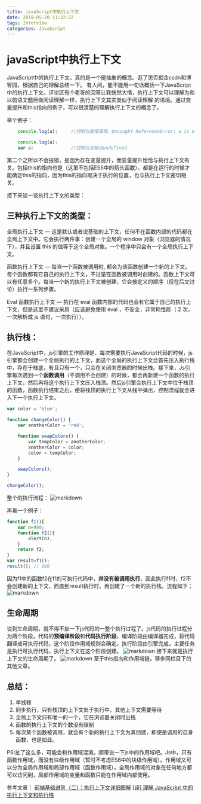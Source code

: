 ```yaml
---
title: javaScript中执行上下文
date: 2019-05-20 11:22:22
tags: Interview
categories: JavaScript
---
```


# javaScript中执行上下文

JavaScript中的执行上下文。真的是一个挺抽象的概念。逛了思否掘金csdn和博客园，根据自己的理解总结一下。
有人问，能不能用一句话概括一下JavaScript中的执行上下文。评论区有个老哥的回答让我恍然大悟，执行上下文可以理解为和以前语文题目做阅读理解一样，执行上下文其实类似于阅读理解
的语境。通过变量提升和this指向的例子，可以很清楚的理解执行上下文的概念了。

举个例子：

```javascript
    console.log(a);     //控制台直接报错，Uncaught ReferenceError: a is not defined
```

```javascript
    console.log(a);
    var a;              //控制台会输出undefined
```

第二个之所以不会报错，是因为存在变量提升，而变量提升恰恰与执行上下文有关。包括this的指向也是（这里不包括ES6中的箭头函数），都是在运行的时候才能确定this的指向，因为this的指向取决于执行的位置，也与执行上下文密切相关。

接下来谈一谈执行上下文的类型：

## 三种执行上下文的类型：

全局执行上下文 — 这是默认或者说基础的上下文，任何不在函数内部的代码都在全局上下文中。它会执行两件事：创建一个全局的 window 对象（浏览器的情况下），并且设置 this 的值等于这个全局对象。一个程序中只会有一个全局执行上下文。

函数执行上下文 — 每当一个函数被调用时, 都会为该函数创建一个新的上下文。每个函数都有它自己的执行上下文，不过是在函数被调用时创建的。函数上下文可以有任意多个。每当一个新的执行上下文被创建，它会按定义的顺序（将在后文讨论）执行一系列步骤。

Eval 函数执行上下文 — 执行在 eval 函数内部的代码也会有它属于自己的执行上下文，但是这里不建议采用（应该避免使⽤ eval ，不安全，⾮常耗性能（ 2 次，⼀次解析成 js 语句，⼀次执⾏））。

## 执行栈：

在JavaScript中，js引擎的工作原理是，每次需要执行JavaScript代码的时候，js引擎都会创建一个全局执行的上下文，而这个全局的执行上下文会首先压入执行栈中，存在于栈底，有且只有一个，只会在关闭浏览器的时候出栈。接下来，Js引擎每次遇到一个**函数调用**（不调用不会创建）的时候，都会再新建一个函数的执行上下文，然后再将这个执行上下文压入栈顶。然后js引擎会执行上下文中位于栈顶的函数，函数执行结束之后，便将栈顶的执行上下文从栈中弹出，控制流程就会进入下一个执行上下文。

```javaScript
var color = 'blue';

function changeColor() {
    var anotherColor = 'red';

    function swapColors() {
        var tempColor = anotherColor;
        anotherColor = color;
        color = tempColor;
    }

    swapColors();
}

changeColor();
```
整个的执行流程：
![markdown](https://leslie-blog.oss-cn-hongkong.aliyuncs.com/leslie_choi_blog/stack.png)

再看一个例子：
```javascript
function f1(){
    var n=999;
    function f2(){
        alert(n);
    }
    return f2;
}
var result=f1();
result(); // 999
```

因为f1中的函数f2在f1的可执行代码中，**并没有被调用执行**，因此执行f1时，f2不会创建新的上下文，而直到result执行时，再创建了一个新的执行栈。流程如下；
![markdown](https://leslie-blog.oss-cn-hongkong.aliyuncs.com/leslie_choi_blog/stack2.png)


## 生命周期

说到生命周期，就不得不扯一下js代码的一整个执行过程了。js代码的执行过程分为两个阶段，代码的**预编译阶段**和**代码执行阶段**，编译阶段由编译器完成，将代码翻译成可执行代码，这个阶段作用域规则会确定。执行阶段由引擎完成，主要任务是执行可执行代码，执行上下文在这个阶段创建。
![markdown](https://leslie-blog.oss-cn-hongkong.aliyuncs.com/leslie_choi_blog/%E8%BF%87%E7%A8%8B.PNG)
接下来就是执行上下文的生命周期了。 
![markdown](https://leslie-blog.oss-cn-hongkong.aliyuncs.com/leslie_choi_blog/life.PNG)
至于this指向和作用域链，移步同栏目下的其他文章。 

## 总结：

1. 单线程
2. 同步执行，只有栈顶的上下文处于执行中，其他上下文需要等待
3. 全局上下文只有唯一的一个，它在浏览器关闭时出栈
4. 函数的执行上下文的个数没有限制
5. 每次某个函数被调用，就会有个新的执行上下文为其创建，即使是调用的自身函数，也是如此。

PS:扯了这么多，可能会和作用域混淆。顺带说一下js中的作用域吧。Js中，只有函数作用域，而没有块级作用域（暂时不考虑ES6中的块级作用域）。作用域又可以分为全局作用域和局部作用域（函数作用域），全局作用域的对象在任何地方都可以访问到，局部作用域的变量和函数只能在作用域内部使用。  

参考文章：
[前端基础进阶（二）：执行上下文详细图解](https://www.jianshu.com/p/a6d37c77e8db)
[[译] 理解 JavaScript 中的执行上下文和执行栈](https://juejin.im/post/5ba32171f265da0ab719a6d7)